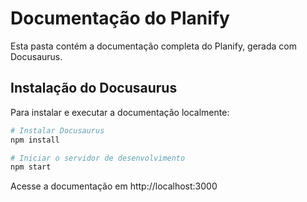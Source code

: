 # Documentação do Planify

Esta pasta contém a documentação completa do Planify, gerada com Docusaurus.

## Instalação do Docusaurus

Para instalar e executar a documentação localmente:

```bash
# Instalar Docusaurus
npm install

# Iniciar o servidor de desenvolvimento
npm start
```

Acesse a documentação em http://localhost:3000
